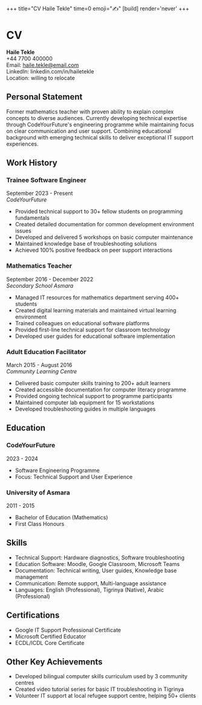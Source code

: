 +++
title="CV Haile Tekle"
time=0
emoji="✍️"
[build]
render='never'
+++

# CV

**Haile Tekle**  
+44 7700 400000  
Email: haile.tekle@email.com  
LinkedIn: linkedin.com/in/hailetekle  
Location: willing to relocate

## Personal Statement

Former mathematics teacher with proven ability to explain complex concepts to diverse audiences. Currently developing technical expertise through CodeYourFuture's engineering programme while maintaining focus on clear communication and user support. Combining educational background with emerging technical skills to deliver exceptional IT support experiences.

## Work History

### Trainee Software Engineer

September 2023 - Present  
_CodeYourFuture_

- Provided technical support to 30+ fellow students on programming fundamentals
- Created detailed documentation for common development environment issues
- Developed and delivered 5 workshops on basic computer maintenance
- Maintained knowledge base of troubleshooting solutions
- Achieved 100% positive feedback on peer support interactions

### Mathematics Teacher

September 2016 - December 2022  
_Secondary School Asmara_

- Managed IT resources for mathematics department serving 400+ students
- Created digital learning materials and maintained virtual learning environment
- Trained colleagues on educational software platforms
- Provided first-line technical support for classroom technology
- Developed user guides for educational software implementation

### Adult Education Facilitator

March 2015 - August 2016  
_Community Learning Centre_

- Delivered basic computer skills training to 200+ adult learners
- Created accessible documentation for computer literacy programme
- Provided ongoing technical support to programme participants
- Maintained computer lab equipment for 15 workstations
- Developed troubleshooting guides in multiple languages

## Education

### CodeYourFuture

2023 - 2024

- Software Engineering Programme
- Focus: Technical Support and User Experience

### University of Asmara

2011 - 2015

- Bachelor of Education (Mathematics)
- First Class Honours

## Skills

- Technical Support: Hardware diagnostics, Software troubleshooting
- Education Software: Moodle, Google Classroom, Microsoft Teams
- Documentation: Technical writing, User guides, Knowledge base management
- Communication: Remote support, Multi-language assistance
- Languages: English (Professional), Tigrinya (Native), Arabic (Professional)

## Certifications

- Google IT Support Professional Certificate
- Microsoft Certified Educator
- ECDL/ICDL Core Certificate

## Other Key Achievements

- Developed bilingual computer skills curriculum used by 3 community centres
- Created video tutorial series for basic IT troubleshooting in Tigrinya
- Volunteer IT support at local refugee support centre, helping 50+ clients
